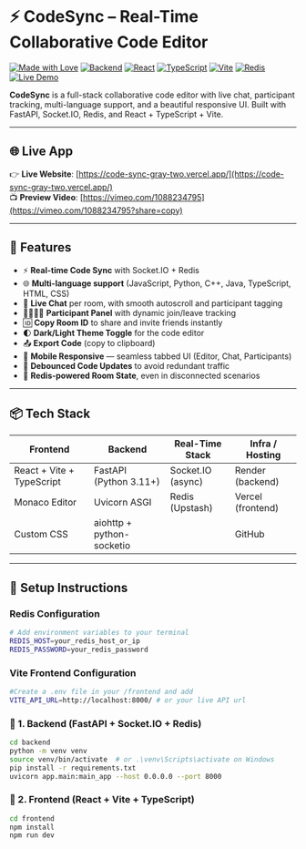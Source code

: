 # ⚡ CodeSync – Real-Time Collaborative Code Editor

[![Made with Love](https://img.shields.io/badge/Made%20with-%E2%9D%A4-red)](https://github.com/Tanay-Bhatt)  [![Backend](https://img.shields.io/badge/Backend-FastAPI%20+%20Socket.IO-blue?logo=python)](https://fastapi.tiangolo.com/)  [![React](https://img.shields.io/badge/React-18+-61dafb?logo=react)](https://reactjs.org/)  [![TypeScript](https://img.shields.io/badge/TypeScript-4.9+-3178c6?logo=typescript)](https://www.typescriptlang.org/)  [![Vite](https://img.shields.io/badge/Vite-4+-646cff?logo=vite)](https://vitejs.dev/)  [![Redis](https://img.shields.io/badge/Redis-Upstash-DC382D?logo=redis)](https://upstash.com/) [![Live Demo](https://img.shields.io/badge/Live%20App-%F0%9F%9A%80-green?style=flat&logo=vercel)](https://codesync.live) 

**CodeSync** is a full-stack collaborative code editor with live chat, participant tracking, multi-language support, and a beautiful responsive UI. Built with FastAPI, Socket.IO, Redis, and React + TypeScript + Vite.

---

## 🌐 Live App

👉 **Live Website**: [https://code-sync-gray-two.vercel.app/](https://code-sync-gray-two.vercel.app/)  
📺 **Preview Video**: [https://vimeo.com/1088234795](https://vimeo.com/1088234795?share=copy)

---

## 🌟 Features

- ⚡ **Real-time Code Sync** with Socket.IO + Redis
- 🌐 **Multi-language support** (JavaScript, Python, C++, Java, TypeScript, HTML, CSS)
- 💬 **Live Chat** per room, with smooth autoscroll and participant tagging
- 👨‍👩‍👧‍👦 **Participant Panel** with dynamic join/leave tracking
- 🆔 **Copy Room ID** to share and invite friends instantly
- 🌓 **Dark/Light Theme Toggle** for the code editor
- 📤 **Export Code** (copy to clipboard)
- 📱 **Mobile Responsive** — seamless tabbed UI (Editor, Chat, Participants)
- 🚀 **Debounced Code Updates** to avoid redundant traffic
- 🧠 **Redis-powered Room State**, even in disconnected scenarios

---

## 📦 Tech Stack

| Frontend                  | Backend                  | Real-Time Stack        | Infra / Hosting         |
|---------------------------|--------------------------|-------------------------|--------------------------|
| React + Vite + TypeScript | FastAPI (Python 3.11+)   | Socket.IO (async)       | Render (backend)         |
| Monaco Editor             | Uvicorn ASGI             | Redis (Upstash)         | Vercel (frontend)        |
| Custom CSS         | aiohttp + python-socketio|                         | GitHub                   |

---

## 🔧 Setup Instructions

### Redis Configuration
```bash
# Add environment variables to your terminal
REDIS_HOST=your_redis_host_or_ip 
REDIS_PASSWORD=your_redis_password  
```

### Vite Frontend Configuration
```bash
#Create a .env file in your /frontend and add
VITE_API_URL=http://localhost:8000/ # or your live API url
```
### 🔹 1. Backend (FastAPI + Socket.IO + Redis)

```bash
cd backend
python -m venv venv
source venv/bin/activate  # or .\venv\Scripts\activate on Windows
pip install -r requirements.txt
uvicorn app.main:main_app --host 0.0.0.0 --port 8000
```

### 🔹 2. Frontend (React + Vite + TypeScript)

```bash
cd frontend
npm install
npm run dev
```